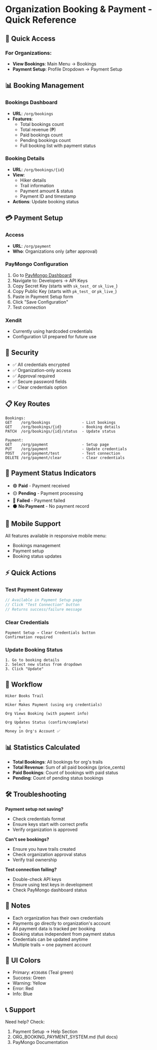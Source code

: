 # Organization Booking & Payment - Quick Reference

## 🚀 Quick Access

### For Organizations:
- **View Bookings**: Main Menu → Bookings
- **Payment Setup**: Profile Dropdown → Payment Setup

## 📊 Booking Management

### Bookings Dashboard
- **URL**: `/org/bookings`
- **Features**:
  - Total bookings count
  - Total revenue (₱)
  - Paid bookings count
  - Pending bookings count
  - Full booking list with payment status

### Booking Details
- **URL**: `/org/bookings/{id}`
- **View**: 
  - Hiker details
  - Trail information
  - Payment amount & status
  - Payment ID and timestamp
- **Actions**: Update booking status

## 💳 Payment Setup

### Access
- **URL**: `/org/payment`
- **Who**: Organizations only (after approval)

### PayMongo Configuration
1. Go to [PayMongo Dashboard](https://dashboard.paymongo.com/)
2. Navigate to: Developers → API Keys
3. Copy Secret Key (starts with `sk_test_` or `sk_live_`)
4. Copy Public Key (starts with `pk_test_` or `pk_live_`)
5. Paste in Payment Setup form
6. Click "Save Configuration"
7. Test connection

### Xendit
- Currently using hardcoded credentials
- Configuration UI prepared for future use

## 🔐 Security

- ✅ All credentials encrypted
- ✅ Organization-only access
- ✅ Approval required
- ✅ Secure password fields
- ✅ Clear credentials option

## 📋 Key Routes

```
Bookings:
GET    /org/bookings              - List bookings
GET    /org/bookings/{id}         - Booking details
PATCH  /org/bookings/{id}/status  - Update status

Payment:
GET    /org/payment               - Setup page
PUT    /org/payment               - Update credentials
POST   /org/payment/test          - Test connection
DELETE /org/payment/clear         - Clear credentials
```

## 🎯 Payment Status Indicators

- 🟢 **Paid** - Payment received
- 🟡 **Pending** - Payment processing
- 🔴 **Failed** - Payment failed
- ⚫ **No Payment** - No payment record

## 📱 Mobile Support

All features available in responsive mobile menu:
- Bookings management
- Payment setup
- Booking status updates

## ⚡ Quick Actions

### Test Payment Gateway
```javascript
// Available in Payment Setup page
// Click "Test Connection" button
// Returns success/failure message
```

### Clear Credentials
```
Payment Setup → Clear Credentials button
Confirmation required
```

### Update Booking Status
```
1. Go to booking details
2. Select new status from dropdown
3. Click "Update"
```

## 🔄 Workflow

```
Hiker Books Trail
      ↓
Hiker Makes Payment (using org credentials)
      ↓
Org Views Booking (with payment info)
      ↓
Org Updates Status (confirm/complete)
      ↓
Money in Org's Account ✅
```

## 📊 Statistics Calculated

- **Total Bookings**: All bookings for org's trails
- **Total Revenue**: Sum of all paid bookings (price_cents)
- **Paid Bookings**: Count of bookings with paid status
- **Pending**: Count of pending status bookings

## 🛠️ Troubleshooting

**Payment setup not saving?**
- Check credentials format
- Ensure keys start with correct prefix
- Verify organization is approved

**Can't see bookings?**
- Ensure you have trails created
- Check organization approval status
- Verify trail ownership

**Test connection failing?**
- Double-check API keys
- Ensure using test keys in development
- Check PayMongo dashboard status

## 📝 Notes

- Each organization has their own credentials
- Payments go directly to organization's account
- All payment data is tracked per booking
- Booking status independent from payment status
- Credentials can be updated anytime
- Multiple trails = one payment account

## 🎨 UI Colors

- Primary: `#336d66` (Teal green)
- Success: Green
- Warning: Yellow
- Error: Red
- Info: Blue

## 📞 Support

Need help? Check:
1. Payment Setup → Help Section
2. ORG_BOOKING_PAYMENT_SYSTEM.md (full docs)
3. PayMongo Documentation
